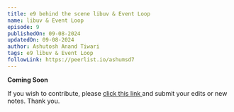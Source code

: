 ```yaml
---
title: e9 behind the scene libuv & Event Loop
name: libuv & Event Loop
episode: 9
publishedOn: 09-08-2024
updatedOn: 09-08-2024
author: Ashutosh Anand Tiwari
tags: e9 libuv & Event Loop
followLink: https://peerlist.io/ashumsd7
---
```

**Coming Soon**

If you wish to contribute, please [click this link ](https://heyashu.in/admin/) and submit your edits or new notes. Thank you.
